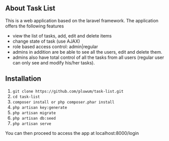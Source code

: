 
## About Task List

This is a web application based on the laravel framework. The application offers the following features

- view the list of tasks, add, edit and delete items
- change state of task (use AJAX)
- role based access control: admin|regular
- admins in addition are be able to see all the users, edit and delete them.
- admins also have total control of all the tasks from all users (regular user can only
see and modify his/her tasks).

## Installation
1. ``git clone https://github.com/pluwum/task-list.git``
2. ``cd task-list``
3. ``composer install or php composer.phar install``
4. ``php artisan key:generate``
5. ``php artisan migrate``
6. ``php artisan db:seed``
7. ``php artisan serve``

You can then proceed to access the app at localhost:8000/login

